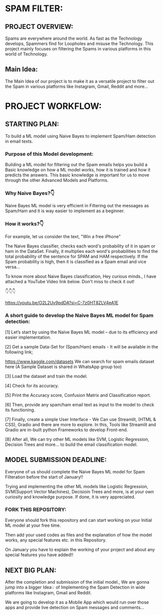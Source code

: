 # SPAM FILTER:
## PROJECT OVERVIEW:
Spams are everywhere around the world. As fast as the Technology develops, Spammers find for Loopholes and misuse the Technology. 
This project mainly focuses on filtering the Spams in various platforms in this world of Technology.

## Main Idea:
The Main Idea of our project is to make it as a versatile project to filter out the Spam in various platforms like Instagram, Gmail, Reddit and more...

# PROJECT WORKFLOW:
## STARTING PLAN:
To build a ML model using Naive Bayes to implement Spam/Ham detection in email texts.

### Purpose of this Model development:
Building a ML model for filtering out the Spam emails helps you build a Basic knowledge on how a ML model works, how it is trained and how it predicts the answers.
This basic knowledge is important for us to move through the other Advanced Models and Platforms.

### Why Naive Bayes?👇
Naive Bayes ML model is very efficient in Filtering out the messages as Spam/Ham and it is way easier to implement as a beginner.

### How it works?👇
For example, let us consider the text, "Win a free iPhone"

The Naive Bayes classifier, checks each word's probability of it in spam or ham in the DataSet. Finally, it multiplies each word's probabilities to find the total probability of the sentence for SPAM and HAM respectively. If the Spam probability is high, then it is classified as a Spam email and vice versa...

To know more about Naive Bayes classification, Hey curious minds., I have attached a YouTube Video link below. Don't miss to check it out!

👇👇👇

<https://youtu.be/O2L2Uv9pdDA?si=C-7z0HT8ZLV4eA1E>

### A short guide to develop the Naive Bayes ML model for Spam detection:
[1] Let’s start by using the Naïve Bayes ML model – due to its efficiency and easier implementation.

[2] Get a sample Data-Set for (Spam/Ham) emails - It will be available in the following link;

<https://www.kaggle.com/datasets> We can search for spam emails dataset here (A Sample Dataset is shared in WhatsApp group too)

[3] Load the dataset and train the model.

[4] Check for its accuracy.

[5] Print the Accuracy score, Confusion Matrix and Classification report.

[6] Then, provide any spam/ham email text as input to the model to check its functioning.

[7] Finally, create a simple User Interface - We Can use Streamlit, (HTML & CSS), Gradio and there are more to explore. In this, Tools like Streamlit and Gradio are in-built python Frameworks to develop Front-end.

[8] After all, We can try other ML models like SVM, Logistic Regression, Decision Trees and more… to build the email classification model.

## MODEL SUBMISSION DEADLINE:
Everyone of us should complete the Naive Bayes ML model for Spam Filteration before the start of January!!

Trying and implementing the other ML models like Logistic Regression, SVM(Support Vector Machines), Decisioin Trees and more, is at your own curiosity and knowledge purpose. If done, it is very appreciated.

### FORK THIS REPOSITORY:
Everyone should fork this repository and can start working on your Initial ML model at your free time. 

Then add your used codes as files and the explanation of how the model works, any special features etc. in this Repository. 

On January you have to explain the working of your project and about any special features you have added!!

## NEXT BIG PLAN:
After the completion and submission of the initial model., We are gonna jump into a bigger Idea💡 of Implementing the Spam Detection in wide platforms like Instagram, Gmail and Reddit.

We are going to develop it as a Mobile App which would run over those apps and provide live detection on Spam messages and comments...
